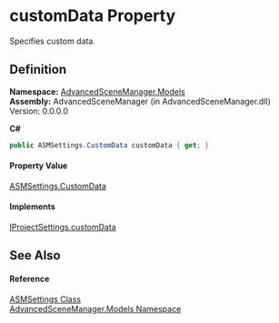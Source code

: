 # customData Property


Specifies custom data.



## Definition
**Namespace:** <a href="N_AdvancedSceneManager_Models.md">AdvancedSceneManager.Models</a>  
**Assembly:** AdvancedSceneManager (in AdvancedSceneManager.dll) Version: 0.0.0.0

**C#**
``` C#
public ASMSettings.CustomData customData { get; }
```



#### Property Value
<a href="T_AdvancedSceneManager_Models_ASMSettings_CustomData.md">ASMSettings.CustomData</a>

#### Implements
<a href="P_AdvancedSceneManager_DependencyInjection_IProjectSettings_customData.md">IProjectSettings.customData</a>  


## See Also


#### Reference
<a href="T_AdvancedSceneManager_Models_ASMSettings.md">ASMSettings Class</a>  
<a href="N_AdvancedSceneManager_Models.md">AdvancedSceneManager.Models Namespace</a>  
